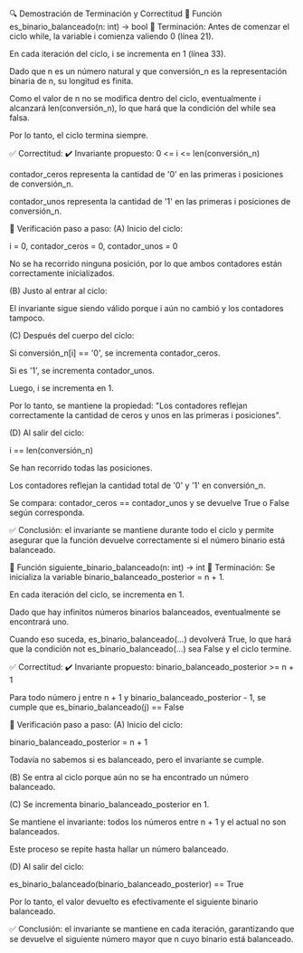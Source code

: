 🔍 Demostración de Terminación y Correctitud
🧠 Función es_binario_balanceado(n: int) -> bool
📌 Terminación:
Antes de comenzar el ciclo while, la variable i comienza valiendo 0 (línea 21).

En cada iteración del ciclo, i se incrementa en 1 (línea 33).

Dado que n es un número natural y que conversión_n es la representación binaria de n, su longitud es finita.

Como el valor de n no se modifica dentro del ciclo, eventualmente i alcanzará len(conversión_n), lo que hará que la condición del while sea falsa.

Por lo tanto, el ciclo termina siempre.

✅ Correctitud:
✔️ Invariante propuesto:
0 <= i <= len(conversión_n)

contador_ceros representa la cantidad de '0' en las primeras i posiciones de conversión_n.

contador_unos representa la cantidad de '1' en las primeras i posiciones de conversión_n.

📌 Verificación paso a paso:
(A) Inicio del ciclo:

i = 0, contador_ceros = 0, contador_unos = 0

No se ha recorrido ninguna posición, por lo que ambos contadores están correctamente inicializados.

(B) Justo al entrar al ciclo:

El invariante sigue siendo válido porque i aún no cambió y los contadores tampoco.

(C) Después del cuerpo del ciclo:

Si conversión_n[i] == '0', se incrementa contador_ceros.

Si es '1', se incrementa contador_unos.

Luego, i se incrementa en 1.

Por lo tanto, se mantiene la propiedad:
"Los contadores reflejan correctamente la cantidad de ceros y unos en las primeras i posiciones".

(D) Al salir del ciclo:

i == len(conversión_n)

Se han recorrido todas las posiciones.

Los contadores reflejan la cantidad total de '0' y '1' en conversión_n.

Se compara:
contador_ceros == contador_unos
y se devuelve True o False según corresponda.

✅ Conclusión: el invariante se mantiene durante todo el ciclo y permite asegurar que la función devuelve correctamente si el número binario está balanceado.

🧠 Función siguiente_binario_balanceado(n: int) -> int
📌 Terminación:
Se inicializa la variable binario_balanceado_posterior = n + 1.

En cada iteración del ciclo, se incrementa en 1.

Dado que hay infinitos números binarios balanceados, eventualmente se encontrará uno.

Cuando eso suceda, es_binario_balanceado(...) devolverá True, lo que hará que la condición not es_binario_balanceado(...) sea False y el ciclo termine.

✅ Correctitud:
✔️ Invariante propuesto:
binario_balanceado_posterior >= n + 1

Para todo número j entre n + 1 y binario_balanceado_posterior - 1, se cumple que es_binario_balanceado(j) == False

📌 Verificación paso a paso:
(A) Inicio del ciclo:

binario_balanceado_posterior = n + 1

Todavía no sabemos si es balanceado, pero el invariante se cumple.

(B) Se entra al ciclo porque aún no se ha encontrado un número balanceado.

(C) Se incrementa binario_balanceado_posterior en 1.

Se mantiene el invariante: todos los números entre n + 1 y el actual no son balanceados.

Este proceso se repite hasta hallar un número balanceado.

(D) Al salir del ciclo:

es_binario_balanceado(binario_balanceado_posterior) == True

Por lo tanto, el valor devuelto es efectivamente el siguiente binario balanceado.

✅ Conclusión: el invariante se mantiene en cada iteración, garantizando que se devuelve el siguiente número mayor que n cuyo binario está balanceado.
